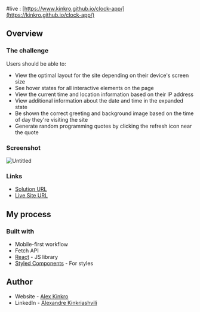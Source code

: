 #live : [https://www.kinkro.github.io/clock-app/](https://kinkro.github.io/clock-app/)


## Overview

### The challenge

Users should be able to:

- View the optimal layout for the site depending on their device's screen size
- See hover states for all interactive elements on the page
- View the current time and location information based on their IP address
- View additional information about the date and time in the expanded state
- Be shown the correct greeting and background image based on the time of day they're visiting the site
- Generate random programming quotes by clicking the refresh icon near the quote

### Screenshot

![Untitled](https://user-images.githubusercontent.com/85110325/221854194-483c3ade-46d5-4a5a-9b07-5a419732b922.jpg)



### Links

- [Solution URL](https://github.com/Kinkro/clock-app)
- [Live Site URL](https://kinkro.github.io/clock-app/)

## My process

### Built with

- Mobile-first workflow
- Fetch API
- [React](https://reactjs.org/) - JS library
- [Styled Components](https://styled-components.com/) - For styles


## Author

- Website - [Alex Kinkro](https://kinkro.github.io/Portfolio/)
- LinkedIn - [Alexandre Kinkriashvili](https://www.linkedin.com/in/alexkinkriashvili/)

